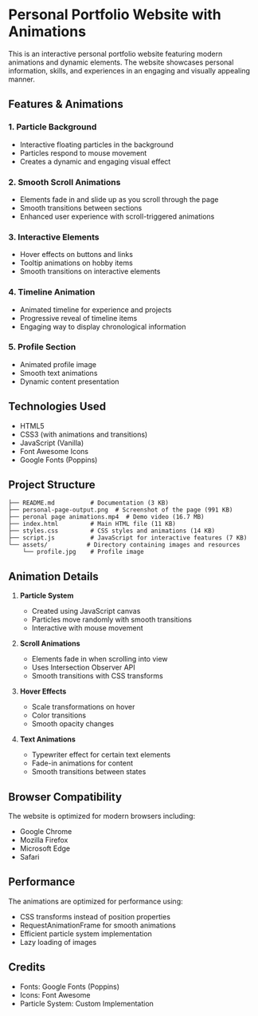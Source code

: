 # Personal Portfolio Website with Animations

This is an interactive personal portfolio website featuring modern animations and dynamic elements. The website showcases personal information, skills, and experiences in an engaging and visually appealing manner.

## Features & Animations

### 1. Particle Background
- Interactive floating particles in the background
- Particles respond to mouse movement
- Creates a dynamic and engaging visual effect

### 2. Smooth Scroll Animations
- Elements fade in and slide up as you scroll through the page
- Smooth transitions between sections
- Enhanced user experience with scroll-triggered animations

### 3. Interactive Elements
- Hover effects on buttons and links
- Tooltip animations on hobby items
- Smooth transitions on interactive elements

### 4. Timeline Animation
- Animated timeline for experience and projects
- Progressive reveal of timeline items
- Engaging way to display chronological information

### 5. Profile Section
- Animated profile image
- Smooth text animations
- Dynamic content presentation

## Technologies Used

- HTML5
- CSS3 (with animations and transitions)
- JavaScript (Vanilla)
- Font Awesome Icons
- Google Fonts (Poppins)

## Project Structure

```
├── README.md          # Documentation (3 KB)
├── personal-page-output.png  # Screenshot of the page (991 KB)
├── peronal page animations.mp4  # Demo video (16.7 MB)
├── index.html         # Main HTML file (11 KB)
├── styles.css         # CSS styles and animations (14 KB)
├── script.js          # JavaScript for interactive features (7 KB)
└── assets/           # Directory containing images and resources
    └── profile.jpg    # Profile image
```

## Animation Details

1. **Particle System**
   - Created using JavaScript canvas
   - Particles move randomly with smooth transitions
   - Interactive with mouse movement

2. **Scroll Animations**
   - Elements fade in when scrolling into view
   - Uses Intersection Observer API
   - Smooth transitions with CSS transforms

3. **Hover Effects**
   - Scale transformations on hover
   - Color transitions
   - Smooth opacity changes

4. **Text Animations**
   - Typewriter effect for certain text elements
   - Fade-in animations for content
   - Smooth transitions between states

## Browser Compatibility

The website is optimized for modern browsers including:
- Google Chrome
- Mozilla Firefox
- Microsoft Edge
- Safari

## Performance

The animations are optimized for performance using:
- CSS transforms instead of position properties
- RequestAnimationFrame for smooth animations
- Efficient particle system implementation
- Lazy loading of images

## Credits

- Fonts: Google Fonts (Poppins)
- Icons: Font Awesome
- Particle System: Custom Implementation
